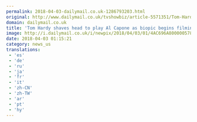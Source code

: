 ```yaml
---
permalink: 2018-04-03-dailymail.co.uk-1286793203.html
original: http://www.dailymail.co.uk/tvshowbiz/article-5571351/Tom-Hardy-PICTURE-EXCLUSIVE-Actor-shaves-head-play-Al-Capone-biopic-begins-filming.html?ITO=1490&ns_mchannel=rss&ns_campaign=1490
domain: dailymail.co.uk
title: 'Tom Hardy shaves head to play Al Capone as biopic begins filming'
image: http://i.dailymail.co.uk/i/newpix/2018/04/03/01/4AC696A800000578-0-image-a-5_1522716964932.jpg
date: 2018-04-03 01:15:21
category: news_us
translations: 
 - 'es'
 - 'de'
 - 'ru'
 - 'ja'
 - 'fr'
 - 'it'
 - 'zh-CN'
 - 'zh-TW'
 - 'ar'
 - 'pt'
 - 'hy'
---
```


